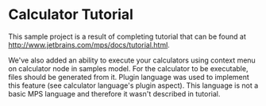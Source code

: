 Calculator Tutorial
===================

This sample project is a result of completing tutorial
that can be found at http://www.jetbrains.com/mps/docs/tutorial.html.

We've also added an ability to execute your calculators using 
context menu on calculator node in samples model. For the calculator
to be executable, files should be generated from it. 
Plugin language was used to implement this feature (see calculator 
language's plugin aspect). This language is not a basic MPS language
and therefore it wasn't described in tutorial.

